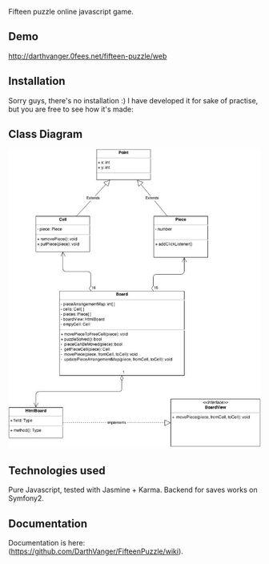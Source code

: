 Fifteen puzzle online javascript game.

Demo
----
http://darthvanger.0fees.net/fifteen-puzzle/web

Installation
------------
Sorry guys, there's no installation :)
I have developed it for sake of practise, but you are free to see how it's made:

Class Diagram
-------------
![Class Diagram](materials/uml/FifteenPuzzle.jpg)



Technologies used
-----------------
Pure Javascript, tested with Jasmine + Karma.
Backend for saves works on Symfony2.

Documentation
-------------
Documentation is here: (https://github.com/DarthVanger/FifteenPuzzle/wiki).
